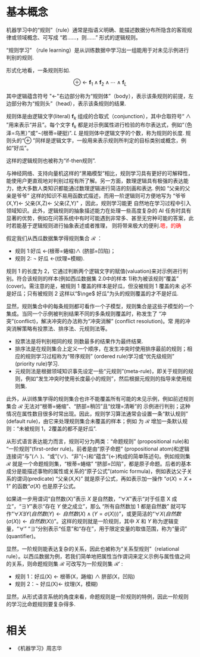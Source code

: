 


# 基本概念


机器学习中的“规则”（rule）通常是指语义明确、能描述数据分布所隐含的客观规律或领域概念、可写成 “若……，则……” 形式的逻辑规则。

“规则学习” （rule learning）是从训练数据中学习出一组能用于对未见示例进行判别的规则.

形式化地看，一条规则形如.

$$
\oplus \leftarrow \mathbf{f}_{1} \wedge \mathbf{f}_{2} \wedge \cdots \wedge \mathbf{f}_{L}
$$


其中逻辑蕴含符号 "$\leftarrow$"右边部分称为“规则体”（body），表示该条规则的前提，左边部分称为“规则头”（head），表示该条规则的结果.

规则体是由逻辑文字(literal) $\mathbf{f}_{k}$ 组成的合取式（conjunction），其中合取符号“ $\wedge$ ”用来表示“并且”。每个文字 $\mathbf{f}_{k}$ 都是对示例属性进行检验的布尔表达式，例如“（色泽=乌黑）”或“$\neg$(根蒂=硬挺)”. $L$ 是规则体中逻辑文字的个数，称为规则的长度. 规则头的“$\oplus$ ”同样是逻辑文字，一般用来表示规则所判定的目标类别或概念，例如“好瓜”。

这样的逻辑规则也被称为“if-then规则”.

与神经网络、支持向量机这样的“黑箱模型”相比，规则学习具有更好的可解释性，能使用户更直观地对判别过程有所了解。另一方面，数理逻辑具有极强的表达能力，绝大多数人类知识都能通过数理逻辑进行简洁的刻画和表达. 例如 “父亲的父亲是爷爷” 这样的知识不易用函数式描述，而用一阶逻辑则可方便地写为 “爷爷(X,Y)$\leftarrow$ 父亲(X,Z)$\leftarrow$ 父亲(Z,Y)" ，因此，规则学习能更 自然地在学习过程中引入领域知识。此外，逻辑规则的抽象描述能力在处理一些高度复杂的 AI 任务时具有显著的优势，例如在问答系统中有时可能遇到非常多、甚至无穷种可能的答案，此时若能基于逻辑规则进行抽象表述或者推理， 则将带来极大的便利.<span style="color:red;">嗯，的确</span>

假定我们从西瓜数据集学得规则集合 $\mathcal{R}$ ：

- 规则 1:好瓜 $\leftarrow$(根蒂=蜷缩)$\wedge$ (脐部=凹陷)；
- 规则 2: $\neg$ 好瓜 $\leftarrow$(纹理=模糊).

规则 1 的长度为 2，它通过判断两个逻辑文字的赋值(valuation)来对示例进行判别。符合该规则的样本(例如西瓜数据集 2.0中的样本 1)称为被该规则“覆盖” (cover)。需注意的是，被规则 1 覆盖的样本是好瓜，但没被规则 1 覆盖的未 必不是好瓜；只有被规则 2 这样以“$\nge$ 好瓜”为头的规则覆盖的才不是好瓜.



显然，规则集合中的每条规则都可看作一个子模型，规则集合是这些子模型的一个集成。当同一个示例被判别结果不同的多条规则覆盖时，称发生了 “冲突”(conflict)，解决冲突的办法称为“冲突消解” (conflict resolution)。常 用的冲突消解策略有投票法、排序法、元规则法等。
- 投票法是将判别相同的规 则数最多的结果作为最终结果.
- 排序法是在规则集合上定义一个顺序，在发生冲突时使用排序最前的规则；相应的规则学习过程称为“带序规则” (ordered rule)学习或“优先级规则” (priority rule)学习.
- 元规则法是根据领域知识事先设定一些“元规则”(meta-rule)，即关于规则的规则，例如“发生冲突时使用长度最小的规则”，然后根据元规则的指导来使用规则集.


此外，从训练集学得的规则集合也许不能覆盖所有可能的未见示例，例如前述规则集合 $\mathcal{R}$ 无法对“根蒂=蜷缩”、“脐部=稍凹”且“纹理=清晰”的 示例进行判别；这种情况在属性数目很多时常出现。因此，规则学习算法通常会设置一条“默认规则” (default rule)，由它来处理规则集合未覆盖的样本；例如 为 $\mathcal{R}$ 增加一条默认规则：“未被规则 1，2覆盖的都不是好瓜”.

从形式语言表达能力而言，规则可分为两类：“命题规则” (propositional rule)和 “一阶规则”(first-order rule)。前者是由“原子命题” (propositional atom)和逻辑连接词“与”($\wedge$ )、“或”($\vee$)、“非”($\neg$)和“蕴含”($\leftarrow$)构成的简单陈述句。例如规则集 $\mathcal{R}$ 就是一个命题规则集，“根蒂=蜷缩” “脐部=凹陷”，都是原子命题。后者的基本成分是能描述事物的属性或关系的“原子公式”(atomic formula)，例如表达父子关系的谓词(predicate) “父亲(X,K)” 就是原子公式，再如表示加一操作 “$\sigma(X)=X+1$” 的函数“$\sigma(X)$ 也是原子公式。

如果进一步用谓词“自然数(X)”表示 $X$ 是自然数，“$\forall X$”表示“对于任意 X 成立”，“$\exists Y$”表示“存在 $Y$ 使之成立”，那么 “所有自然数加 1 都是自然数” 就可写作“$\forall X\exists Y(自然数(Y)\leftarrow 自然数(X)\wedge(Y=\sigma(X)))$”，或更简洁的“$\forall X(自然数(\sigma(X))\leftarrow 自然数(X))$”。这样的规则就是一阶规则，其中 $X$ 和 $Y$ 称为逻辑变量，“$\forall$” “$\exists$”分别表示“任意”和“存在”，用于限定变量的取值范围，称为“量词” (quantifier)。

显然，一阶规则能表达复杂的关系，因此也被称为“关系型规则”（relational rule）。以西瓜数据为例，若我们简单地把属性当作谓词来定义示例与属性值之间的关系，则命题规则集 $\mathcal{R}$ 可改写为一阶规则集 $\mathcal{R}'$ :

- 规则 1：好瓜(X) $\leftarrow$ 根蒂(X，踡缩) $\wedge$ 脐部(X，凹陷)
- 规则 2：$\neg$ 好瓜(X)$\leftarrow$ 纹理(X，模糊)

显然，从形式语言系统的角度来看，命题规则是一阶规则的特例，因此一阶规则 的学习比命题规则要复杂得多.






# 相关

- 《机器学习》周志华

